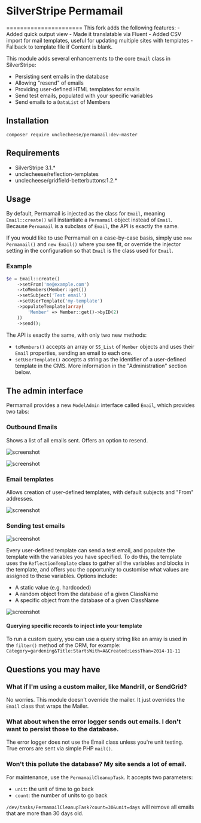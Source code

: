 # SilverStripe Permamail
======================
This fork adds the following features:
 	- Added quick output view
 	- Made it translatable via Fluent
 	- Added CSV import for mail templates, useful for updating multiple sites with templates
 	- Fallback to template file if Content is blank.

This module adds several enhancements to the core `Email` class in SilverStripe:
* Persisting sent emails in the database
* Allowing "resend" of emails
* Providing user-defined HTML templates for emails
* Send test emails, populated with your specific variables
* Send emails to a `DataList` of Members

## Installation
`composer require unclecheese/permamail:dev-master`

## Requirements
* SilverStripe 3.1.*
* unclecheese/reflection-templates
* unclecheese/gridfield-betterbuttons:1.2.*

## Usage
By default, Permamail is injected as the class for `Email`, meaning `Email::create()` will instantiate a `Permamail` object instead of `Email`. Because `Permamail` is a subclass of `Email`, the API is exactly the same.

If you would like to use Permamail on a case-by-case basis, simply use `new Permamail()` and `new Email()` where you see fit, or override the injector setting in the configuration so that `Email` is the class used for `Email`.

### Example
```php
$e = Email::create()
 	->setFrom('me@example.com')
 	->toMembers(Member::get())
 	->setSubject('Test email')
 	->setUserTemplate('my-template')
 	->populateTemplate(array(
 		'Member' => Member::get()->byID(2)
 	))
 	->send();
```

The API is exactly the same, with only two new methods:
* `toMembers()` accepts an array or `SS_List` of `Member` objects and uses their `Email` properties, sending an email to each one.
* `setUserTemplate()` accepts a string as the identifier of a user-defined template in the CMS. More information in the "Administration" section below.


## The admin interface
Permamail provides a new `ModelAdmin` interface called `Email`, which provides two tabs:

### Outbound Emails 
Shows a list of all emails sent. Offers an option to resend.

![screenshot](https://cloud.githubusercontent.com/assets/654636/5621941/a9e07c5a-95a0-11e4-8cf3-1f2c16fac24f.png)

![screenshot](https://cloud.githubusercontent.com/assets/654636/5621942/aa16c4ea-95a0-11e4-9599-982b43f5c147.png)

### Email templates
Allows creation of user-defined templates, with default subjects and "From" addresses.

![screenshot](https://cloud.githubusercontent.com/assets/654636/5621944/aa3abb20-95a0-11e4-9cb8-e7f6d457cd45.png)

### Sending test emails

![screenshot](https://cloud.githubusercontent.com/assets/654636/5621943/aa38dabc-95a0-11e4-9c0e-c482b4b4e501.png)

Every user-defined template can send a test email, and populate the template with the variables you have specified. To do this, the template uses the `ReflectionTemplate` class to gather all the variables and blocks in the template, and offers you the opportunity to customise what values are assigned to those variables. Options include:
* A static value (e.g. hardcoded)
* A random object from the database of a given ClassName
* A specific object from the database of a given ClassName

![screenshot](https://cloud.githubusercontent.com/assets/654636/5621945/aa3d0556-95a0-11e4-96e0-239033322d55.png)

#### Querying specific records to inject into your template
To run a custom query, you can use a query string like an array is used in the `filter()` method of the ORM, for example: `Category=gardening&Title:StartsWith=A&Created:LessThan=2014-11-11`

## Questions you may have

### What if I'm using a custom mailer, like Mandrill, or SendGrid?

No worries. This module doesn't override the mailer. It just overrides the `Email` class that wraps the Mailer.

### What about when the error logger sends out emails. I don't want to persist those to the database.

The error logger does not use the Email class unless you're unit testing. True errors are sent via simple PHP `mail()`.

### Won't this pollute the database? My site sends a lot of email.

For maintenance, use the `PermamailCleanupTask`. It accepts two parameters:
* `unit`: the unit of time to go back
* `count`: the number of units to go back

`/dev/tasks/PermamailCleanupTask?count=30&unit=days` will remove all emails that are more than 30 days old.

